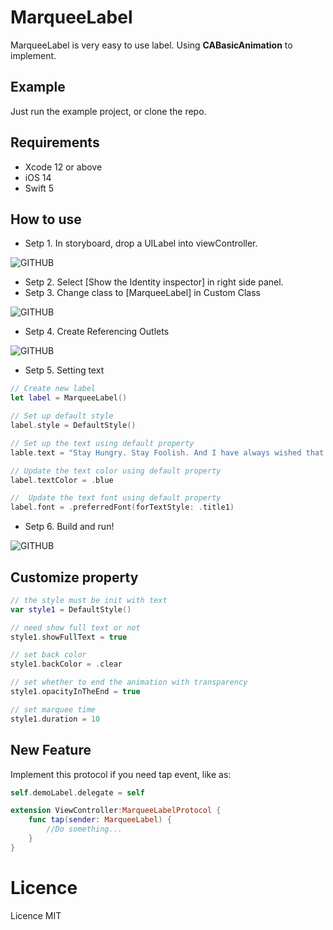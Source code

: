 # MarqueeLabel
MarqueeLabel is very easy to use label. Using **CABasicAnimation** to implement. 


## Example
Just run the example project, or clone the repo.


## Requirements
* Xcode 12 or above
* iOS 14
* Swift 5


## How to use
- Setp 1. In storyboard, drop a UILabel into viewController.

![GITHUB](https://github.com/SabrinaJiang14/MarqueeLabel/blob/master/Example/drop_a_UILabel.png "drop_a_UILabel")

- Setp 2. Select [Show the Identity inspector] in right side panel.
- Setp 3. Change class to [MarqueeLabel] in Custom Class

![GITHUB](https://github.com/SabrinaJiang14/MarqueeLabel/blob/master/Example/Show_the_Identity_inspector.png "Show_the_Identity_inspector")

- Setp 4. Create Referencing Outlets

![GITHUB](https://github.com/SabrinaJiang14/MarqueeLabel/blob/master/Example/Referencing_Outlets.png "Referencing_Outlets")

- Setp 5. Setting text
``` swift
// Create new label
let label = MarqueeLabel()

// Set up default style
label.style = DefaultStyle()

// Set up the text using default property
lable.text = "Stay Hungry. Stay Foolish. And I have always wished that for myself."

// Update the text color using default property
label.textColor = .blue

//  Update the text font using default property
label.font = .preferredFont(forTextStyle: .title1)
```

- Setp 6. Build and run!

![GITHUB](https://github.com/SabrinaJiang14/MarqueeLabel/blob/master/Example/demo_vedio.gif "demo")

## Customize property
``` swift
// the style must be init with text
var style1 = DefaultStyle()

// need show full text or not
style1.showFullText = true

// set back color
style1.backColor = .clear

// set whether to end the animation with transparency
style1.opacityInTheEnd = true

// set marquee time
style1.duration = 10
```

## New Feature
Implement this protocol if you need tap event, like as:
``` swift
self.demoLabel.delegate = self

extension ViewController:MarqueeLabelProtocol {
    func tap(sender: MarqueeLabel) {
       	//Do something...
    }
}
```


# Licence
Licence MIT

